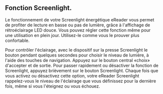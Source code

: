 ## Fonction Screenlight.

Le fonctionnement de votre Screenlight énergétique eReader vous permet de profiter de lecture en basse ou pas de lumière, grâce à l'affichage de rétroéclairage LED douce. Vous pouvez régler cette fonction même pour une utilisation en plein jour. Utilisez-le comme vous le prouver plus confortable.

Pour contrôler l'éclairage, avec le dispositif sur la presse Screenlight le bouton pendant quelques secondes pour choisir le niveau de lumière, à l'aide des touches de navigation. Appuyez sur le bouton central «choix» d'accepter et de sortie. Pour passer rapidement ou désactiver la fonction de Screenlight, appuyez brièvement sur le bouton Screenlight. Chaque fois que vous activez ou désactivez cette option, votre eReader Screenlight rappelez-vous le niveau de l'éclairage que vous définissez pour la dernière fois, même si vous l'éteignez ou vous échouez.

